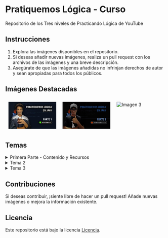 # Pratiquemos Lógica - Curso

Repositorio de los Tres niveles de Practicando Lógica de YouTube

## Instrucciones

1. Explora las imágenes disponibles en el repositorio.
2. Si deseas añadir nuevas imágenes, realiza un pull request con los archivos de las imágenes y una breve descripción.
3. Asegúrate de que las imágenes añadidas no infrinjan derechos de autor y sean apropiadas para todos los públicos.

## Imágenes Destacadas

<div style="display: flex; justify-content: space-between;">
  <img src="Programming Logic parte 1.png" alt="Imagen 1" style="width: 30%; height: auto; margin: 10px;">
  <img src="Programming Logic parte 2.png" alt="Imagen 2" style="width: 30%; height: auto; margin: 10px;">
  <img src="URL_de_la_Imagen_3" alt="Imagen 3" style="width: 30%; height: auto; margin: 10px;">
</div>

## Temas

<details>
  <summary>Primera Parte - Contenido y Recursos</summary>
    <p>00:00:42 - Introducción + Repasar algunos Temas</p>
    <p>00:06:07 - Ejercicio #2 - Suma de Enteros</p>
    <p>00:13:01 - Ejercicio #3 - Debes hacerlo!!!!</p>
    <p>00:13:06 - Ejercicio #4 - Calculadora Básica</p>
    <p>00:24:00 - Ejercicio #5 - Debes resolverlo!!!</p>
    <p>00:24:05 - Ejercicio #6 - Números Primos</p>
    <p>00:34:25 - Ejercicio #7 - Debes Resolverlo!!!</p>
    <p>00:34:30 - Ejercicio #8 - Factorial</p>
    <p>00:45:17 - Ejercicio #9 - Debes Resolverlo!!!</p>
    <p>00:45:22 - Ejercicio #10 - Fibonacci</p>
    <p>00:54:33 - Ejercicio #11 - Debes Resolverlo!!!</p>
    <p>00:54:38 - Ejercicio #12 - Juego Adivinar</p>
    <p>01:06:06 - Final</p>

    📂RECURSOS DEL CURSO
    "No solo te quedes con lo que se ve en el curso, investiga mas" 
    ➡︎Documentacion, Actualizaciones de JDK: https://docs.oracle.com/en/java/javase/17/
</details>

<details>
  <summary>Tema 2</summary>
  <p>Contenido del Tema 2: Aquí puedes poner una descripción detallada o información relevante sobre el Tema 2.</p>
</details>

<details>
  <summary>Tema 3</summary>
  <p>Contenido del Tema 3: Aquí puedes poner una descripción detallada o información relevante sobre el Tema 3.</p>
</details>

## Contribuciones

Si deseas contribuir, ¡siente libre de hacer un pull request! Añade nuevas imágenes o mejora la información existente.

## Licencia

Este repositorio está bajo la licencia [Licencia](URL_de_la_Licencia).
